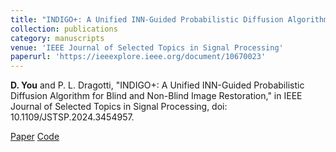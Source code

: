 ```yaml
---
title: "INDIGO+: A Unified INN-Guided Probabilistic Diffusion Algorithm for Blind and Non-Blind Image Restoration"
collection: publications
category: manuscripts
venue: 'IEEE Journal of Selected Topics in Signal Processing'
paperurl: 'https://ieeexplore.ieee.org/document/10670023'
---
```


**D. You** and P. L. Dragotti, "INDIGO+: A Unified INN-Guided Probabilistic Diffusion Algorithm for Blind and Non-Blind Image Restoration," in IEEE Journal of Selected Topics in Signal Processing, doi: 10.1109/JSTSP.2024.3454957.

[Paper](https://ieeexplore.ieee.org/document/10670023) 
[Code](https://github.com/dy547/indigo_plus)



